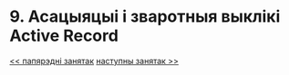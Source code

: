 # 9. Асацыяцыі і зваротныя выклікі Active Record


[<< папярэдні занятак](8_lecture.md)
[наступны занятак >>](10_lecture.md)